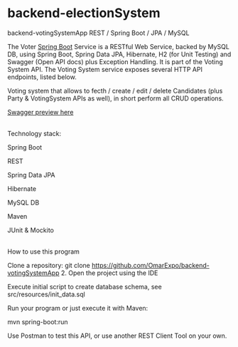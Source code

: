 # backend-electionSystem


backend-votingSystemApp
REST / Spring Boot / JPA / MySQL

The Voter [Spring Boot](https://projects.spring.io/spring-boot/) Service is a RESTful Web Service, backed by MySQL DB, using Spring Boot, Spring Data JPA, Hibernate, H2 (for Unit Testing) and Swagger (Open API docs) plus Exception Handling. It is part of the Voting System API. The Voting System service exposes several HTTP API endpoints, listed below. 

Voting system that allows to fecth / create / edit / delete Candidates (plus Party & VotingSystem APIs as well), in short perform all CRUD operations.

<a href="https://github.com/OmarExpo/backend-electionSystem/blob/main/swagger.jpg">Swagger preview here</a> 

<br/>
Technology stack:

Spring Boot 

REST 

Spring Data JPA 

Hibernate

MySQL DB 

Maven 

JUnit & Mockito

<br/>
How to use this program
<br/>

Clone a repository: git clone https://github.com/OmarExpo/backend-votingSystemApp 2. Open the project using the IDE

Execute initial script to create database schema, see src/resources/init_data.sql

Run your program or just execute it with Maven:

mvn spring-boot:run

Use Postman to test this API, or use another REST Client Tool on your own.

